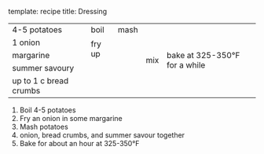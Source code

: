 template: recipe
title: Dressing
<table>

  <tr>
    <td>4-5 potatoes</td>
    <td>boil</td>
    <td>mash</td>
    <td rowspan="5">mix</td>
    <td rowspan="5">bake at 325-350&deg;F for a while</td>
  </tr>
  <tr>
    <td>1 onion</td>
    <td rowspan="2">fry up</td>
    <td rowspan="4" class="righthide">&nbsp;</td>
  </tr>
  <tr>
    <td>margarine</td>
  </tr>
  <tr>
    <td>summer savoury</td>
    <td rowspan="2" colspan="1" class="righthide">&nbsp;</td>
  </tr>
  <tr>
    <td>up to 1 c bread crumbs</td>
  </tr>
</table>

<ol>
  <li>Boil 4-5 potatoes
  <li>Fry an onion in some margarine
  <li>Mash potatoes
  <li>onion, bread crumbs, and summer savour together
  <li>Bake for about an hour at 325-350&deg;F
</ol>